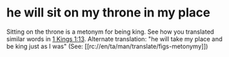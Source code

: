 # he will sit on my throne in my place

Sitting on the throne is a metonym for being king. See how you translated similar words in [1 Kings 1:13](./13.md). Alternate translation: "he will take my place and be king just as I was" (See: [[rc://en/ta/man/translate/figs-metonymy]])

